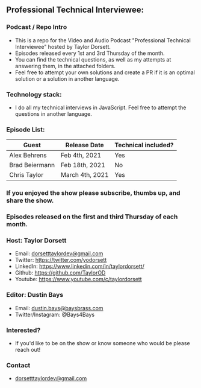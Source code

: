 ## Professional Technical Interviewee:

### Podcast / Repo Intro

- This is a repo for the Video and Audio Podcast "Professional Technical Interviewee" hosted by Taylor Dorsett.
- Episodes released every 1st and 3rd Thursday of the month.
- You can find the technical questions, as well as my attempts at answering them, in the attached folders.
- Feel free to attempt your own solutions and create a PR if it is an optimal solution or a solution in another language.

### Technology stack: 
- I do all my technical interviews in JavaScript. Feel free to attempt the questions in another language. 

### Episode List:
| Guest | Release Date | Technical included? |
|---------|--------|--------------|
| Alex Behrens | Feb 4th, 2021 | Yes |
| Brad Beiermann | Feb 18th, 2021 | No |
| Chris Taylor | March 4th, 2021 | Yes |

### If you enjoyed the show please subscribe, thumbs up, and share the show. 
### Episodes released on the first and third Thursday of each month.

### Host: Taylor Dorsett
- Email: dorsetttaylordev@gmail.com
- Twitter: https://twitter.com/yodorsett
- LinkedIn: https://www.linkedin.com/in/taylordorsett/
- Github: https://github.com/TaylorOD
- Youtube: https://www.youtube.com/c/taylordorsett

### Editor: Dustin Bays
- Email: dustin.bays@baysbrass.com
- Twitter/Instagram: @Bays4Bays

### Interested?
- If you'd like to be on the show or know someone who would be please reach out!

### Contact
- dorsetttaylordev@gmail.com

